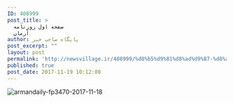 ```yaml
---
ID: 408999
post_title: >
  صفحه اول روزنامه
  آرمان
author: پایگاه صاحب خبر
post_excerpt: ""
layout: post
permalink: 'http://newsvillage.ir/408999/%d8%b5%d9%81%d8%ad%d9%87-%d8%a7%d9%88%d9%84-%d8%b1%d9%88%d8%b2%d9%86%d8%a7%d9%85%d9%87-%d8%a2%d8%b1%d9%85%d8%a7%d9%86-2/'
published: true
post_date: 2017-11-19 10:12:00
---
```

<img src="http://sahebkhabar.ir/download?f=2017/11/18/4/631233.jpg" alt="armandaily-fp3470-2017-11-18">